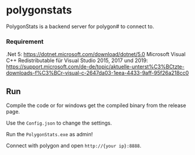 # polygonstats

PolygonStats is a backend server for polygon# to connect to. 

### Requirement
.Net 5: https://dotnet.microsoft.com/download/dotnet/5.0
Microsoft Visual C++ Redistributable für Visual Studio 2015, 2017 und 2019: https://support.microsoft.com/de-de/topic/aktuelle-unterst%C3%BCtzte-downloads-f%C3%BCr-visual-c-2647da03-1eea-4433-9aff-95f26a218cc0

## Run

Compile the code or for windows get the compiled binary from the release page.

Use the `Config.json` to change the settings.

Run the `PolygonStats.exe` as admin!

Connect with polygon and open `http://{your ip}:8888`.
